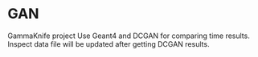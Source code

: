 # GAN
GammaKnife project 
Use Geant4 and DCGAN for comparing time results. 
Inspect data file will be updated after getting DCGAN results.
